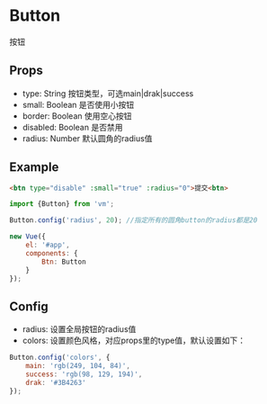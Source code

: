 Button
====================
按钮

## Props

* type: String 按钮类型，可选main|drak|success
* small: Boolean 是否使用小按钮
* border: Boolean 使用空心按钮
* disabled: Boolean 是否禁用
* radius: Number 默认圆角的radius值

## Example

```html
<btn type="disable" :small="true" :radius="0">提交<btn>
```

```js
import {Button} from 'vm';

Button.config('radius', 20); //指定所有的圆角button的radius都是20

new Vue({
    el: '#app',
    components: {
        Btn: Button
    }
});
```

## Config

* radius: 设置全局按钮的radius值
* colors: 设置颜色风格，对应props里的type值，默认设置如下：

```js
Button.config('colors', {
    main: 'rgb(249, 104, 84)',
    success: 'rgb(98, 129, 194)',
    drak: '#3B4263'
});
```